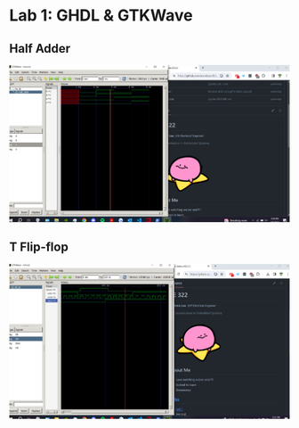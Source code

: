 # Lab 1: GHDL & GTKWave

## Half Adder
![](Screenshots/lab1_ha.png)

## T Flip-flop
![](Screenshots/lab1_tff.png)
